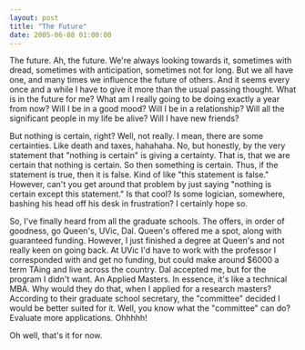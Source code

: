 ```yaml
---
layout: post
title: "The Future"
date: 2005-06-08 01:00:00
---
```


The future. Ah, the future. We're always looking towards it, sometimes with dread, sometimes with anticipation, sometimes not for long. But we all have one, and many times we influence the future of others. And it seems every once and a while I have to give it more than the usual passing thought. What is in the future for me? What am I really going to be doing exactly a year from now? Will I be in a good mood? Will I be in a relationship? Will all the significant people in my life be alive? Will I have new friends?

But nothing is certain, right? Well, not really. I mean, there are some certainties. Like death and taxes, hahahaha. No, but honestly, by the very statement that "nothing is certain" is giving a certainty. That is, that we are certain that nothing is certain. So then something is certain. Thus, if the statement is true, then it is false. Kind of like "this statement is false." However, can't you get around that problem by just saying "nothing is certain except this statement." Is that cool? Is some logician, somewhere, bashing his head off his desk in frustration? I certainly hope so.

So, I've finally heard from all the graduate schools. The offers, in order of goodness, go Queen's, UVic, Dal. Queen's offered me a spot, along with guaranteed funding. However, I just finished a degree at Queen's and not really keen on going back. At UVic I'd have to work with the professor I corresponded with and get no funding, but could make around $6000 a term TAing and live across the country. Dal accepted me, but for the program I didn't want. An Applied Masters. In essence, it's like a technical MBA. Why would they do that, when I applied for a research masters? According to their graduate school secretary, the "committee" decided I would be better suited for it. Well, you know what the "committee" can do? Evaluate more applications. Ohhhhh!

Oh well, that's it for now.
